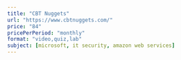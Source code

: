 ```yaml
---
title: "CBT Nuggets"
url: "https://www.cbtnuggets.com/"
price: "84"
pricePerPeriod: "monthly"
format: "video,quiz,lab"
subject: [microsoft, it security, amazon web services]
---
```

